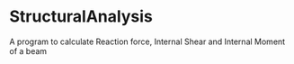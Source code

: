 # StructuralAnalysis
A program to calculate Reaction force, Internal Shear and Internal Moment of a beam
